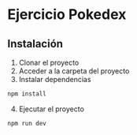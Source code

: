 # Ejercicio Pokedex

## Instalación

1. Clonar el proyecto
2. Acceder a la carpeta del proyecto
3. Instalar dependencias

```bash
npm install
```
4. Ejecutar el proyecto

```bash
npm run dev
```
